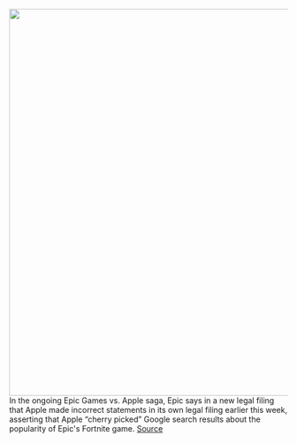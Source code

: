 <img src='https://cdn.vox-cdn.com/thumbor/AQy49ISkVeAXmbLO1iezp0CM_mM=/0x0:2040x1360/1200x800/filters:focal(857x517:1183x843)/cdn.vox-cdn.com/uploads/chorus_image/image/67435887/acastro_20200818_1777_epicApple_0004.0.0.jpg' width='700px' /><br/>
In the ongoing Epic Games vs. Apple saga, Epic says in a new legal filing that Apple made incorrect statements in its own legal filing earlier this week, asserting that Apple “cherry picked” Google search results about the popularity of Epic's Fortnite game.
<a href='https://www.theverge.com/2020/9/19/21446701/epic-apple-fortnite-lawsuit-app-store'> Source <a/>